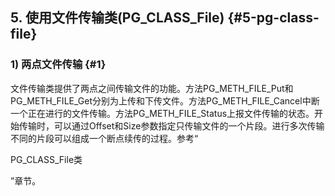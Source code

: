 ## 5\. 使用文件传输类(PG_CLASS_File) {#5-pg-class-file}

### 1) 两点文件传输 {#1}

文件传输类提供了两点之间传输文件的功能。方法PG_METH_FILE_Put和PG_METH_FILE_Get分别为上传和下传文件。方法PG_METH_FILE_Cancel中断一个正在进行的文件传输。方法PG_METH_FILE_Status上报文件传输的状态。开始传输时，可以通过Offset和Size参数指定只传输文件的一个片段。进行多次传输不同的片段可以组成一个断点续传的过程。参考“

PG_CLASS_File类

”章节。